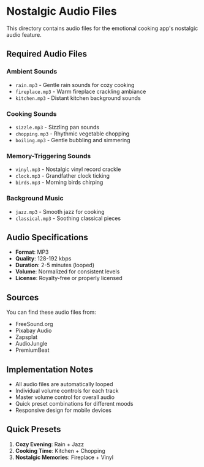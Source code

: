 # Nostalgic Audio Files

This directory contains audio files for the emotional cooking app's nostalgic audio feature.

## Required Audio Files

### Ambient Sounds
- `rain.mp3` - Gentle rain sounds for cozy cooking
- `fireplace.mp3` - Warm fireplace crackling ambiance  
- `kitchen.mp3` - Distant kitchen background sounds

### Cooking Sounds
- `sizzle.mp3` - Sizzling pan sounds
- `chopping.mp3` - Rhythmic vegetable chopping
- `boiling.mp3` - Gentle bubbling and simmering

### Memory-Triggering Sounds
- `vinyl.mp3` - Nostalgic vinyl record crackle
- `clock.mp3` - Grandfather clock ticking
- `birds.mp3` - Morning birds chirping

### Background Music
- `jazz.mp3` - Smooth jazz for cooking
- `classical.mp3` - Soothing classical pieces

## Audio Specifications

- **Format**: MP3
- **Quality**: 128-192 kbps
- **Duration**: 2-5 minutes (looped)
- **Volume**: Normalized for consistent levels
- **License**: Royalty-free or properly licensed

## Sources

You can find these audio files from:
- FreeSound.org
- Pixabay Audio
- Zapsplat
- AudioJungle
- PremiumBeat

## Implementation Notes

- All audio files are automatically looped
- Individual volume controls for each track
- Master volume control for overall audio
- Quick preset combinations for different moods
- Responsive design for mobile devices

## Quick Presets

1. **Cozy Evening**: Rain + Jazz
2. **Cooking Time**: Kitchen + Chopping  
3. **Nostalgic Memories**: Fireplace + Vinyl
